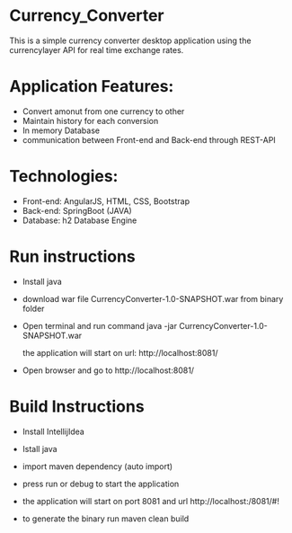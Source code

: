 # Currency_Converter

This is a simple currency converter desktop application using the currencylayer API for real time exchange rates.

# Application Features:

- Convert amonut from one currency to other
- Maintain history for each conversion 
- In memory Database
- communication between Front-end and Back-end through REST-API

# Technologies:

- Front-end: AngularJS, HTML, CSS, Bootstrap
- Back-end: SpringBoot (JAVA)
- Database: h2 Database Engine

# Run instructions

- Install java

- download war file CurrencyConverter-1.0-SNAPSHOT.war from binary folder

- Open terminal and run command 
  java -jar CurrencyConverter-1.0-SNAPSHOT.war
  
  the application will start on url: http://localhost:8081/
  
 - Open browser and go to http://localhost:8081/ 
 
 
 # Build Instructions
 
 - Install IntellijIdea
 - Istall java
 
 - import maven dependency (auto import)
 
 - press run or debug to start the application 
 
 - the application will start on port 8081 and url http://localhost:/8081/#! 
 
 - to generate the binary run maven clean build 
 
 

 
 
 
 
 
 
 
 
 
 
 
 
 
 
 
  



